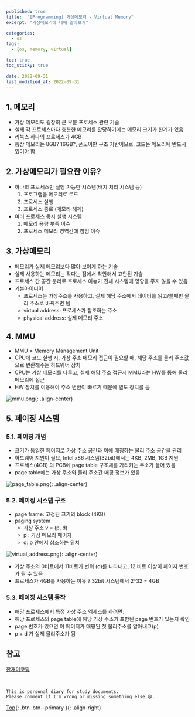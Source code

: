 ```yaml
---
published: true
title:  "[Programming] 가상메모리 - Virtual Memory"
excerpt: "가상메모리에 대해 알아보기"

categories:
  - os
tags:
  - [os, memory, virtual]

toc: true
toc_sticky: true
 
date: 2022-09-31
last_modified_at: 2022-09-31
---
```


## 1. 메모리
- 가상 메모리도 굉장히 큰 부분 프로세스 관련 기술
- 실제 각 프로세스마다 충분한 메모리를 할당하기에는 메모리 크기가 한계가 있음
- 리눅스 하나의 프로세스가 4GB
- 통상 메모리는 8GB? 16GB?, 폰노이만 구조 기반이므로, 코드는 메모리에 반드시 있어야 함

## 2. 가상메모리가 필요한 이유?

- 하나의 프로세스만 실행 가능한 시스템(배치 처리 시스템 등)
    1. 프로그램을 메모리로 로드
    2. 프로세스 실행
    3. 프로세스 종료 (메모리 해제)
- 여러 프로세스 동시 실행 시스템
    1. 메모리 용량 부족 이슈
    2. 프로세스 메모리 영역간에 침범 이슈

## 3. 가상메모리
- 메모리가 실제 메모리보다 많아 보이게 하는 기술
- 실제 사용하는 메모리는 작다는 점에서 착안해서 고안된 기술
- 프로세스 간 공간 분리로 프로세스 이슈가 전체 시스템에 영향을 주지 않을 수 있음
- 기본아이디어
  - 프로세스는 가상주소를 사용하고, 실제 해당 주소에서 데이터를 읽고/쓸때만 물리 주소로 바꿔주면 됨
  - virtual address: 프로세스가 참조하는 주소
  - physical address: 실제 메모리 주소

## 4. MMU
- MMU = Memory Management Unit
- CPU에 코드 실행 시, 가상 주소 메모리 접근이 필요할 때, 해당 주소를 물리 주소값으로 변환해주는 하드웨어 장치
- CPU는 가상 메모리를 다루고, 실제 해당 주소 접근시 MMU라는 HW를 통해 물리 메모리에 접근
- HW 장치를 이용해야 주소 변환이 빠르기 때문에 별도 장치를 둠

![mmu.png](../../assets/images/mmu.png){: .align-center}

## 5. 페이징 시스템

### 5.1. 페이징 개념
- 크기가 동일한 페이지로 가상 주소 공간과 이에 매칭하는 물리 주소 공간을 관리
- 하드웨어 지원이 필요, Intel x86 시스템(32bit)에서는 4KB, 2MB, 1GB 지원
- 프로세스(4GB) 의 PCB에 page table 구조체를 가리키는 주소가 들어 있음
- page table에는 가상 주소와 물리 주소간 매핑 정보가 있음

![page_table.png](../../assets/images/page_table.png){: .align-center}

### 5.2. 페이징 시스템 구조

- page frame: 고정된 크기의 block (4KB)
- paging system
  - 가상 주소 v = (p, d)
  - p : 가상 메모리 페이지
  - d: p 안에서 참조하는 위치

![virtual_address.png](../../assets/images/virtual_address.png){: .align-center}

- 가상 주소의 0비트에서 11비트가 변위 (d)를 나타내고, 12 비트 이상이 페이지 번호가 될 수 있음
- 프로세스가 4GB를 사용하는 이유 ? 32bit 시스템에서 2^32 = 4GB

### 5.3. 페이징 시스템 동작

- 해당 프로세스에서 특정 가상 주소 엑세스를 하려면:
- 해당 프로세스의 page table에 해당 가상 주소가 포함된 page 번호가 있는지 확인
- page 번호가 있으면 이 페이지가 매핑된 첫 물리주소를 알아내고(p)
- p + d 가 실제 물리주소가 됨

## 참고
[잔재미코딩](https://www.fun-coding.org/virtualmemory.html)

<br>

    This is personal diary for study documents.
    Please comment if I'm wrong or missing something else 😄. 

[Top](#){: .btn .btn--primary }{: .align-right}